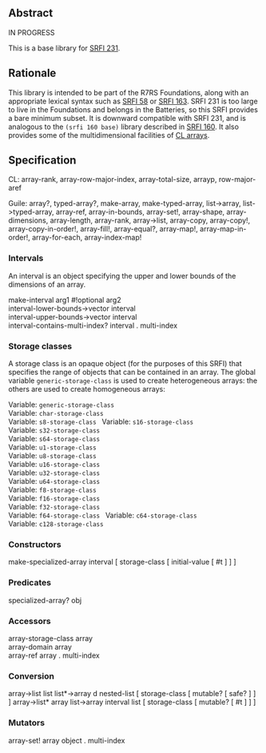 ## Abstract

IN PROGRESS

This is a base library for [SRFI 231](https://srfi.schemers.org/srfi-231/srfi-231.html).

## Rationale ##

This library is intended to be part of the R7RS Foundations, along with an appropriate
lexical syntax such as [SRFI 58](https://srfi.schemers.org/srfi-58/srfi-58.html) or
[SRFI 163](https://srfi.schemers.org/srfi-163/srfi-163.html).  SRFI 231 is too large
to live in the Foundations and belongs in the Batteries, so this SRFI provides a bare minimum
subset.  It is downward compatible with SRFI 231, and is analogous
to the `(srfi 160 base)` library described in
[SRFI 160](https://srfi.schemers.org/srfi-160/srfi-160.html).
It also provides some of the multidimensional facilities of 
[CL arrays](http://www.ai.mit.edu/projects/iiip/doc/CommonLISP/HyperSpec/Body/sec_the_arrays_dictionary.html).

## Specification

CL: 
array-rank, array-row-major-index, array-total-size, arrayp, row-major-aref

Guile: array?, typed-array?, make-array, make-typed-array, list->array, list->typed-array,
array-ref, array-in-bounds, array-set!, array-shape, array-dimensions, array-length, array-rank,
array->list, array-copy, array-copy!, array-copy-in-order!, array-fill!, array-equal?,
array-map!, array-map-in-order!, array-for-each, array-index-map!

### Intervals

An interval is an object specifying the upper and lower bounds of the dimensions of an array.

make-interval arg1 #!optional arg2  
interval-lower-bounds->vector interval  
interval-upper-bounds->vector interval  
interval-contains-multi-index? interval . multi-index

### Storage classes

A storage class is an opaque object (for the purposes of this SRFI)
that specifies the range of objects that can be contained in an array.
The global variable `generic-storage-class` is used to create heterogeneous
arrays: the others are used to create homogeneous arrays:

Variable: `generic-storage-class`  
Variable: `char-storage-class`  
Variable: `s8-storage-class ` 
Variable: `s16-storage-class`  
Variable: `s32-storage-class`  
Variable: `s64-storage-class`  
Variable: `u1-storage-class`  
Variable: `u8-storage-class`  
Variable: `u16-storage-class`  
Variable: `u32-storage-class`  
Variable: `u64-storage-class`  
Variable: `f8-storage-class`  
Variable: `f16-storage-class`  
Variable: `f32-storage-class`  
Variable: `f64-storage-class ` 
Variable: `c64-storage-class`  
Variable: `c128-storage-class`

### Constructors

make-specialized-array interval [ storage-class [ initial-value [ #t ] ] ]

### Predicates

specialized-array? obj

### Accessors

array-storage-class array  
array-domain array  
array-ref array . multi-index

### Conversion

array->list list
list*->array d nested-list [ storage-class [ mutable? [ safe? ] ] ]
array->list* array
list->array interval list [ storage-class [ mutable? [ #t ] ] ]

### Mutators

array-set! array object . multi-index




